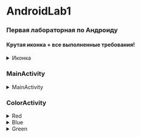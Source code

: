 # AndroidLab1
### Первая лабораторная по Андроиду

#### Крутая иконка + все выполненные требования!

<details>

<summary>Иконка</summary>

![image](https://github.com/TobbyMax/AndroidLab1/assets/54005825/95e8b7cd-8139-4f60-9f0d-ad7f64b0c0b8)

</details>

### MainActivity
<details>

<summary>MainActivity</summary>

![main](https://github.com/TobbyMax/AndroidLab1/assets/54005825/4ea6612f-03fe-43af-b967-87caa4174fe4)

</details>


### ColorActivity

<details>

<summary>Red</summary>

![red](https://github.com/TobbyMax/AndroidLab1/assets/54005825/1dcc3f58-a905-411c-9836-b21e3720f82f)

</details>

<details>

<summary>Blue</summary>

![blue](https://github.com/TobbyMax/AndroidLab1/assets/54005825/98207321-a602-4ec1-9df6-b56553c3103e)

</details>

<details>

<summary>Green</summary>

![green](https://github.com/TobbyMax/AndroidLab1/assets/54005825/96b7f73f-9355-4427-af1c-9a546e37d1d6)

</details>

